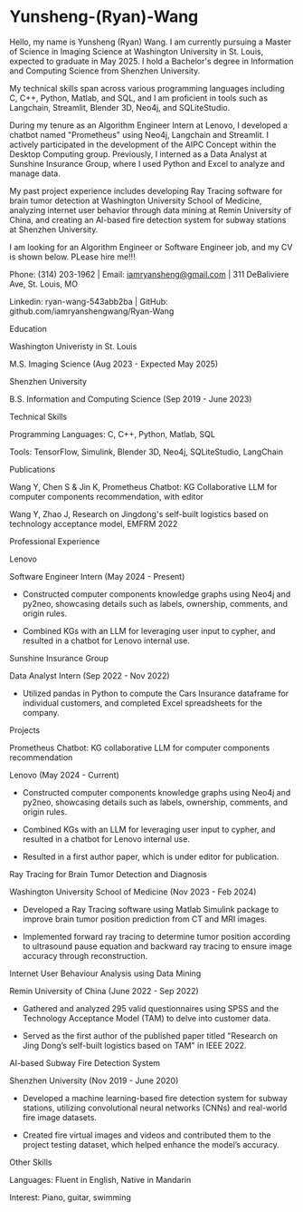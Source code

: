 # Yunsheng-(Ryan)-Wang
Hello, my name is Yunsheng (Ryan) Wang. I am currently pursuing a Master of Science in Imaging Science at Washington University in St. Louis, expected to graduate in May 2025. I hold a Bachelor's degree in Information and Computing Science from Shenzhen University.

My technical skills span across various programming languages including C, C++, Python, Matlab, and SQL, and I am proficient in tools such as Langchain, Streamlit, Blender 3D, Neo4j, and SQLiteStudio.

During my tenure as an Algorithm Engineer Intern at Lenovo, I developed a chatbot named "Prometheus" using Neo4j, Langchain and Streamlit. I actively participated in the development of the AIPC Concept within the Desktop Computing group. Previously, I interned as a Data Analyst at Sunshine Insurance Group, where I used Python and Excel to analyze and manage data.

My past project experience includes developing Ray Tracing software for brain tumor detection at Washington University School of Medicine, analyzing internet user behavior through data mining at Remin University of China, and creating an AI-based fire detection system for subway stations at Shenzhen University.

I am looking for an Algorithm Engineer or Software Engineer job, and my CV is shown below. PLease hire me!!!  

Phone: (314) 203-1962 | Email: iamryansheng@gmail.com | 311 DeBaliviere Ave, St. Louis, MO

Linkedin: ryan-wang-543abb2ba | GitHub: github.com/iamryanshengwang/Ryan-Wang  

Education     

Washington Univeristy in St. Louis                      

M.S. Imaging Science                                                                            (Aug 2023 - Expected May 2025)  

Shenzhen University  

B.S. Information and Computing Science                                                             (Sep 2019 - June 2023)  

Technical Skills 

Programming Languages: C, C++, Python, Matlab, SQL  

Tools: TensorFlow, Simulink, Blender 3D, Neo4j, SQLiteStudio, LangChain   

Publications

Wang Y, Chen S & Jin K, Prometheus Chatbot: KG Collaborative LLM for computer components recommendation, with editor

Wang Y, Zhao J, Research on Jingdong's self-built logistics based on technology acceptance model, EMFRM 2022

Professional Experience  

Lenovo  

Software Engineer Intern                                                                                       (May 2024 - Present)  

- Constructed computer components knowledge graphs using Neo4j and py2neo, showcasing details such as labels, ownership, comments, and origin rules.  

- Combined KGs with an LLM for leveraging user input to cypher, and resulted in a chatbot for Lenovo internal use.  

Sunshine Insurance Group  

Data Analyst Intern                                                                                                (Sep 2022 - Nov 2022)  

- Utilized pandas in Python to compute the Cars Insurance dataframe for individual customers, and completed Excel spreadsheets for the company.  

Projects  

Prometheus Chatbot: KG collaborative LLM for computer components recommendation

Lenovo                                                                              (May 2024 - Current)

-  Constructed computer components knowledge graphs using Neo4j and py2neo, showcasing details such as labels, ownership, comments, and origin rules.

-  Combined KGs with an LLM for leveraging user input to cypher, and resulted in a chatbot for Lenovo internal use.

-  Resulted in a first author paper, which is under editor for publication.

Ray Tracing for Brain Tumor Detection and Diagnosis 

Washington University School of Medicine                                                            (Nov 2023 - Feb 2024) 

- Developed a Ray Tracing software using Matlab Simulink package to improve brain tumor position prediction from CT and MRI images.  

- Implemented forward ray tracing to determine tumor position according to ultrasound pause equation and backward ray tracing to ensure image accuracy through reconstruction. 

Internet User Behaviour Analysis using Data Mining 

Remin University of China                                                                                     (June 2022 - Sep 2022) 

- Gathered and analyzed 295 valid questionnaires using SPSS and the Technology Acceptance Model (TAM) to delve into customer data. 

- Served as the first author of the published paper titled "Research on Jing Dong’s self-built logistics based on TAM" in IEEE 2022. 

AI-based Subway Fire Detection System  

Shenzhen University                                                                                             (Nov 2019 - June 2020)   

- Developed a machine learning-based fire detection system for subway stations, utilizing convolutional neural networks (CNNs) and real-world fire image datasets. 

- Created fire virtual images and videos and contributed them to the project testing dataset, which helped enhance the model’s accuracy.  

Other Skills 

Languages: Fluent in English, Native in Mandarin 

Interest: Piano, guitar, swimming  
